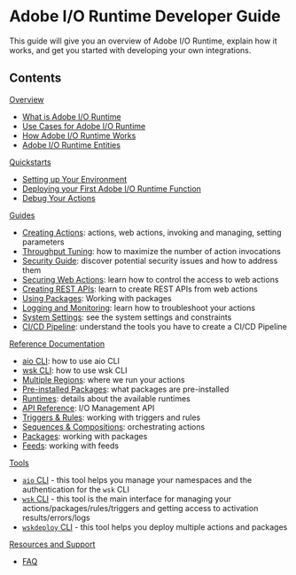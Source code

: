 # Adobe I/O Runtime Developer Guide

This guide will give you an overview of Adobe I/O Runtime, explain how it works, and get you started with developing your own integrations. 

## Contents

[Overview](overview.md)

* [What is Adobe I/O Runtime](overview/what_is_runtime.md)
* [Use Cases for Adobe I/O Runtime](overview/usecases.md)
* [How Adobe I/O Runtime Works](overview/howitworks.md)
* [Adobe I/O Runtime Entities](overview/entities.md)

[Quickstarts](quickstarts.md)

* [Setting up Your Environment](quickstarts/setup.md)
* [Deploying your First Adobe I/O Runtime Function](quickstarts/deploy.md)
* [Debug Your Actions](quickstarts/debug.md)

[Guides](guides.md)

* [Creating Actions](guides/creating_actions.md): actions, web actions, invoking and managing, setting parameters
* [Throughput Tuning](guides/throughput_tuning.md): how to maximize the number of action invocations
* [Security Guide](guides/security_general.md): discover potential security issues and how to address them
* [Securing Web Actions](guides/securing_web_actions.md): learn how to control the access to web actions
* [Creating REST APIs](guides/creating_rest_apis.md): learn to create REST APIs from web actions
* [Using Packages](guides/using_packages.md): Working with packages
* [Logging and Monitoring](guides/logging_monitoring.md): learn how to troubleshoot your actions
* [System Settings](guides/system_settings.md): see the system settings and constraints 
* [CI/CD Pipeline](guides/ci-cd_pipeline.md): understand the tools you have to create a CI/CD Pipeline

[Reference Documentation](reference.md)

* [aio CLI](reference/cli_use.md): how to use aio CLI
* [wsk CLI](reference/wsk_use.md): how to use wsk CLI
* [Multiple Regions](reference/multiple-regions.md): where we run your actions
* [Pre-installed Packages](reference/prepackages.md): what packages are pre-installed 
* [Runtimes](reference/runtimes.md): details about the available runtimes
* [API Reference](reference/api_ref.md): I/O Management API
* [Triggers & Rules](reference/triggersrules.md): working with triggers and rules
* [Sequences & Compositions](reference/sequences_compositions.md): orchestrating actions
* [Packages](reference/packages.md): working with packages
* [Feeds](reference/feeds.md): working with feeds

[Tools](tools.md)

* [`aio` CLI](./tools/cli_install.md) - this tool helps you manage your namespaces and the authentication for the `wsk` CLI
* [`wsk` CLI](./tools/wsk_install.md) - this tool is the main interface for managing your actions/packages/rules/triggers and getting access to activation results/errors/logs
* [`wskdeploy` CLI](./tools/wskdeploy_install.md) - this tool helps you deploy multiple actions and packages

[Resources and Support](resources.md)

* [FAQ](resources/faq.md)